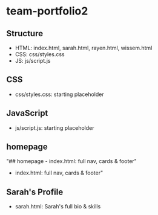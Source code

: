 # team-portfolio2
## Structure
- HTML: index.html, sarah.html, rayen.html, wissem.html  
- CSS:  css/styles.css  
- JS:   js/script.js  

## CSS
- css/styles.css: starting placeholder

## JavaScript
- js/script.js: starting placeholder

 
## homepage
"## homepage - index.html: full nav, cards & footer" 
- index.html: full nav, cards & footer" 
## Sarah's Profile 
- sarah.html: Sarah's full bio & skills 
